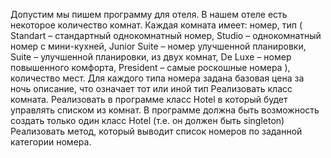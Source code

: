 Допустим мы пишем программу для отеля. В нашем отеле есть некоторое количество комнат. Каждая комната имеет:
номер,
тип (
Standart – стандартный однокомнатный номер,
Studio – однокомнатный номер с мини-кухней,
Junior Suite – номер улучшенной планировки,
Suite – улучшенной планировки, из двух комнат,
De Luxe – номер повышенного комфорта,
President – самые роскошные номера
),
количество мест.
Для каждого типа номера задана
базовая цена за ночь
описание, что означает тот или иной тип
Реализовать класс комната.
Реализовать в программе класс Hotel в который будет управлять списком из комнат. В программе должна быть возможность создать только один класс Hotel (т.е. он должен быть singleton)
Реализовать метод, который выводит список номеров по заданной категории номера.
